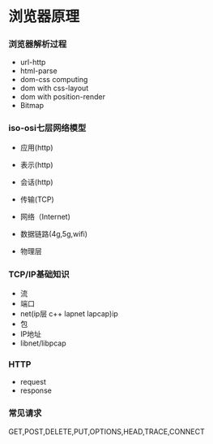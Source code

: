 # 浏览器原理
### 浏览器解析过程
+ url-http
+ html-parse
+ dom-css computing
+ dom with css-layout
+ dom with position-render
+ Bitmap

### iso-osi七层网络模型
+ 应用(http)
+ 表示(http)
+ 会话(http)

+ 传输(TCP)
+ 网络（Internet)
+ 数据链路(4g,5g,wifi)
+ 物理层

### TCP/IP基础知识
+ 流
+ 端口
+ net(ip层 c++ lapnet lapcap)ip
+ 包
+ IP地址
+ libnet/libpcap


### HTTP
+ request
+ response

### 常见请求
GET,POST,DELETE,PUT,OPTIONS,HEAD,TRACE,CONNECT
